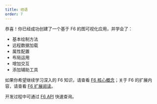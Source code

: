 ```yaml
---
title: 结语
order: 7
---
```


恭喜！你已经成功创建了一个基于 F6 的图可视化应用，并学会了：

- 基本绘制方法
- 远程数据加载
- 属性配置
- 布局运用
- 增加交互
- 添加辅助工具

如果你希望继续学习深入的 F6 知识，请查看 [F6 核心概念](/zh/docs/manual/middle/graph)；关于 F6 的扩展内容，请查看 [F6 扩展阅读](/zh/docs/manual/advanced/coordinate-system)。

开发过程中可通过 [F6 API](/zh/docs/api/Graph) 快速查询。
